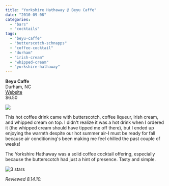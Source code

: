 ```yaml
---
title: "Yorkshire Hathaway @ Beyu Caffe"
date: "2010-09-08"
categories:
  - "bars"
  - "cocktails"
tags:
  - "beyu-caffe"
  - "butterscotch-schnapps"
  - "coffee-cocktail"
  - "durham"
  - "irish-cream"
  - "whipped-cream"
  - "yorkshire-hathaway"
---
```


**Beyu Caffe**\
Durham, NC\
[Website](http://www.beyucaffe.com/)\
$6.50

![](https://thegourmez-wpmedia.s3.amazonaws.com/2024/07/beyucaffe12.jpg)

This hot coffee drink came with butterscotch, coffee liqueur, Irish cream, and whipped cream on top. I didn't realize it was a hot drink when I ordered it (the whipped cream should have tipped me off there), but I ended up enjoying the warmth despite our hot summer air-I must be ready for fall because air conditioning's been making me feel chilled the past couple of weeks!

The Yorkshire Hathaway was a solid coffee cocktail offering, especially because the butterscotch had just a hint of presence. Tasty and simple.




<div class="caption">

![3 stars](http://s3.amazonaws.com/thegourmez-wpmedia/2009/02/rating_avocado1.gif "rating_avocado1")</div>


_Reviewed 8.14.10._
